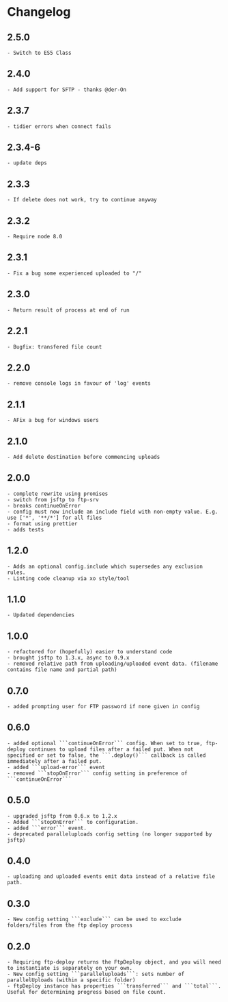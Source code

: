 # Changelog

## 2.5.0

    - Switch to ES5 Class

## 2.4.0

    - Add support for SFTP - thanks @der-On

## 2.3.7

    - tidier errors when connect fails

## 2.3.4-6

    - update deps

## 2.3.3

    - If delete does not work, try to continue anyway

## 2.3.2

    - Require node 8.0

## 2.3.1

    - Fix a bug some experienced uploaded to "/"

## 2.3.0

    - Return result of process at end of run

## 2.2.1

    - Bugfix: transfered file count

## 2.2.0

    - remove console logs in favour of 'log' events

## 2.1.1

    - AFix a bug for windows users

## 2.1.0

    - Add delete destination before commencing uploads

## 2.0.0

    - complete rewrite using promises
    - switch from jsftp to ftp-srv
    - breaks continueOnError
    - config must now include an include field with non-empty value. E.g. use ['*', '**/*'] for all files
    - format using prettier
    - adds tests

## 1.2.0

    - Adds an optional config.include which supersedes any exclusion rules.
    - Linting code cleanup via xo style/tool

## 1.1.0

    - Updated dependencies

## 1.0.0

    - refactored for (hopefully) easier to understand code
    - brought jsftp to 1.3.x, async to 0.9.x
    - removed relative path from uploading/uploaded event data. (filename contains file name and partial path)

## 0.7.0

    - added prompting user for FTP password if none given in config

## 0.6.0

    - added optional ```continueOnError``` config. When set to true, ftp-deploy continues to upload files after a failed put. When not specified or set to false, the ```.deploy()``` callback is called immediately after a failed put.
    - added ```upload-error``` event
    - removed ```stopOnError``` config setting in preference of ```continueOnError```

## 0.5.0

    - upgraded jsftp from 0.6.x to 1.2.x
    - Added ```stopOnError``` to configuration.
    - added ```error``` event.
    - deprecated paralleluploads config setting (no longer supported by jsftp)

## 0.4.0

    - uploading and uploaded events emit data instead of a relative file path.

## 0.3.0

    - New config setting ```exclude``` can be used to exclude folders/files from the ftp deploy process

## 0.2.0

    - Requiring ftp-deploy returns the FtpDeploy object, and you will need to instantiate is separately on your own.
    - New config setting ```paralleluploads```: sets number of  parallelUploads (within a specific folder)
    - ftpDeploy instance has properties ```transferred``` and ```total```. Useful for determining progress based on file count.
